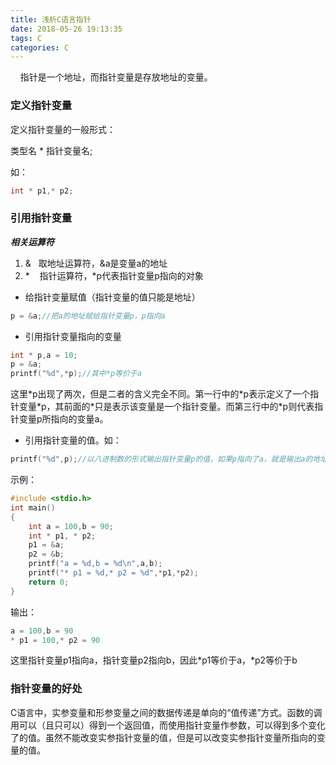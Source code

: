 ```yaml
---
title: 浅析C语言指针
date: 2018-05-26 19:13:35
tags: C
categories: C
---
```


&nbsp;&nbsp;&nbsp;&nbsp;指针是一个地址，而指针变量是存放地址的变量。

<!--more-->

### 定义指针变量

定义指针变量的一般形式：

类型名 * 指针变量名;

如：

```c
int * p1,* p2;
```

### 引用指针变量

***相关运算符***

1. &&nbsp;&nbsp;&nbsp;取地址运算符，&a是变量a的地址
2. \*&nbsp;&nbsp;&nbsp;&nbsp;指针运算符，\*p代表指针变量p指向的对象

* 给指针变量赋值（指针变量的值只能是地址）

```c
p = &a;//把a的地址赋给指针变量p，p指向a
```

* 引用指针变量指向的变量

```c
int * p,a = 10;
p = &a;
printf("%d",*p);//其中*p等价于a
```

这里\*p出现了两次，但是二者的含义完全不同。第一行中的\*p表示定义了一个指针变量\*p，其前面的\*只是表示该变量是一个指针变量。而第三行中的\*p则代表指针变量p所指向的变量a。

* 引用指针变量的值。如：

```c
printf("%d",p);//以八进制数的形式输出指针变量p的值，如果p指向了a，就是输出a的地址，即&a。
```

示例：

```c
#include <stdio.h>
int main()
{
    int a = 100,b = 90;
    int * p1, * p2;
    p1 = &a;
    p2 = &b;
    printf("a = %d,b = %d\n",a,b);
    printf("* p1 = %d,* p2 = %d",*p1,*p2);
    return 0;
}
```

输出：

```c
a = 100,b = 90
* p1 = 100,* p2 = 90
```

这里指针变量p1指向a，指针变量p2指向b，因此\*p1等价于a，\*p2等价于b

### 指针变量的好处

C语言中，实参变量和形参变量之间的数据传递是单向的“值传递”方式。函数的调用可以（且只可以）得到一个返回值，而使用指针变量作参数，可以得到多个变化了的值。虽然不能改变实参指针变量的值，但是可以改变实参指针变量所指向的变量的值。